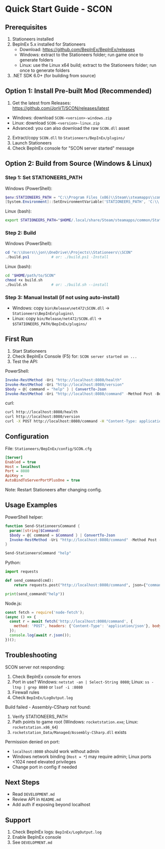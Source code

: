 # Quick Start Guide - SCON

## Prerequisites

1. Stationeers installed
2. BepInEx 5.x installed for Stationeers
   - Download: https://github.com/BepInEx/BepInEx/releases
   - Windows: extract to the Stationeers folder; run game once to generate folders
   - Linux: use the Linux x64 build; extract to the Stationeers folder; run once to generate folders
3. .NET SDK 6.0+ (for building from source)

## Option 1: Install Pre-built Mod (Recommended)

1. Get the latest from Releases: https://github.com/JonVT/SCON/releases/latest
  - Windows: download `SCON-<version>-windows.zip`
  - Linux: download `SCON-<version>-linux.zip`
  - Advanced: you can also download the raw `SCON.dll` asset
2. Extract/copy `SCON.dll` to `Stationeers/BepInEx/plugins/`
3. Launch Stationeers
4. Check BepInEx console for "SCON server started" message

## Option 2: Build from Source (Windows & Linux)

### Step 1: Set STATIONEERS_PATH

Windows (PowerShell):
```powershell
$env:STATIONEERS_PATH = "C:\\Program Files (x86)\\Steam\\steamapps\\common\\Stationeers"
[System.Environment]::SetEnvironmentVariable('STATIONEERS_PATH', 'C:\\...\\Stationeers', 'User') # optional
```

Linux (bash):
```bash
export STATIONEERS_PATH="$HOME/.local/share/Steam/steamapps/common/Stationeers"
```

### Step 2: Build

Windows (PowerShell):
```powershell
cd "e:\\Users\\jon\\OneDrive\\Projects\\Stationeers\\SCON"
./build.ps1          # or: ./build.ps1 -Install
```

Linux (bash):
```bash
cd "$HOME/path/to/SCON"
chmod +x build.sh
./build.sh           # or: ./build.sh --install
```

### Step 3: Manual Install (if not using auto-install)

- Windows: copy `bin\Release\net472\SCON.dll` → `Stationeers\BepInEx\plugins\`
- Linux: copy `bin/Release/net472/SCON.dll` → `$STATIONEERS_PATH/BepInEx/plugins/`

## First Run

1. Start Stationeers
2. Check BepInEx Console (F5) for: `SCON server started on ...`
3. Test the API:

PowerShell:
```powershell
Invoke-RestMethod -Uri "http://localhost:8080/health"
Invoke-RestMethod -Uri "http://localhost:8080/version"
$body = @{ command = "help" } | ConvertTo-Json
Invoke-RestMethod -Uri "http://localhost:8080/command" -Method Post -Body $body -ContentType "application/json"
```

curl:
```bash
curl http://localhost:8080/health
curl http://localhost:8080/version
curl -X POST http://localhost:8080/command -H "Content-Type: application/json" -d '{"command":"help"}'
```

## Configuration

File: `Stationeers/BepInEx/config/SCON.cfg`

```ini
[Server]
Enabled = true
Host = localhost
Port = 8080
ApiKey = 
AutoBindToServerPortPlusOne = true
```

Note: Restart Stationeers after changing config.

## Usage Examples

PowerShell helper:
```powershell
function Send-StationeersCommand {
  param([string]$Command)
  $body = @{ command = $Command } | ConvertTo-Json
  Invoke-RestMethod -Uri "http://localhost:8080/command" -Method Post -Body $body -ContentType "application/json"
}

Send-StationeersCommand "help"
```

Python:
```python
import requests

def send_command(cmd):
    return requests.post("http://localhost:8080/command", json={"command": cmd}).json()

print(send_command("help"))
```

Node.js:
```javascript
const fetch = require('node-fetch');
(async () => {
  const r = await fetch('http://localhost:8080/command', {
    method: 'POST', headers: {'Content-Type': 'application/json'}, body: JSON.stringify({command: 'help'})
  });
  console.log(await r.json());
})();
```

## Troubleshooting

SCON server not responding:
1) Check BepInEx console for errors
2) Port in use? Windows: `netstat -an | Select-String 8080`; Linux: `ss -ltnp | grep 8080` or `lsof -i :8080`
3) Firewall rules
4) Check `BepInEx/LogOutput.log`

Build failed - Assembly-CSharp not found:
1) Verify STATIONEERS_PATH
2) Path points to game root (Windows: `rocketstation.exe`; Linux: `rocketstation.x86_64`)
3) `rocketstation_Data/Managed/Assembly-CSharp.dll` exists

Permission denied on port:
- `localhost:8080` should work without admin
- Windows network binding (`Host = *`) may require admin; Linux ports <1024 need elevated privileges
- Change port in config if needed

## Next Steps

- Read `DEVELOPMENT.md`
- Review API in `README.md`
- Add auth if exposing beyond localhost

## Support

1) Check BepInEx logs: `BepInEx/LogOutput.log`
2) Enable BepInEx console
3) See `DEVELOPMENT.md`
